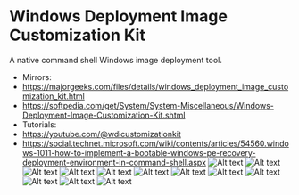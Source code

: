 # Windows Deployment Image Customization Kit
A native command shell Windows image deployment tool.
- Mirrors:
- https://majorgeeks.com/files/details/windows_deployment_image_customization_kit.html
- https://softpedia.com/get/System/System-Miscellaneous/Windows-Deployment-Image-Customization-Kit.shtml
- Tutorials:
- https://youtube.com/@wdicustomizationkit
- https://social.technet.microsoft.com/wiki/contents/articles/54560.windows-1011-how-to-implement-a-bootable-windows-pe-recovery-deployment-environment-in-command-shell.aspx
![Alt text](/png/00.png "00")
![Alt text](/png/01.png "01")
![Alt text](/png/02.png "02")
![Alt text](/png/03.png "03")
![Alt text](/png/04.png "04")
![Alt text](/png/05.png "05")
![Alt text](/png/06.png "06")
![Alt text](/png/07.png "07")
![Alt text](/png/08.png "08")
![Alt text](/png/09.png "09")
![Alt text](/png/10.png "10")
![Alt text](/png/11.png "11")
